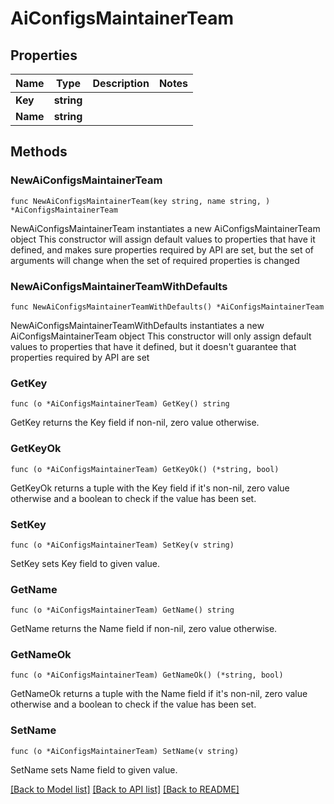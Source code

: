 # AiConfigsMaintainerTeam

## Properties

Name | Type | Description | Notes
------------ | ------------- | ------------- | -------------
**Key** | **string** |  | 
**Name** | **string** |  | 

## Methods

### NewAiConfigsMaintainerTeam

`func NewAiConfigsMaintainerTeam(key string, name string, ) *AiConfigsMaintainerTeam`

NewAiConfigsMaintainerTeam instantiates a new AiConfigsMaintainerTeam object
This constructor will assign default values to properties that have it defined,
and makes sure properties required by API are set, but the set of arguments
will change when the set of required properties is changed

### NewAiConfigsMaintainerTeamWithDefaults

`func NewAiConfigsMaintainerTeamWithDefaults() *AiConfigsMaintainerTeam`

NewAiConfigsMaintainerTeamWithDefaults instantiates a new AiConfigsMaintainerTeam object
This constructor will only assign default values to properties that have it defined,
but it doesn't guarantee that properties required by API are set

### GetKey

`func (o *AiConfigsMaintainerTeam) GetKey() string`

GetKey returns the Key field if non-nil, zero value otherwise.

### GetKeyOk

`func (o *AiConfigsMaintainerTeam) GetKeyOk() (*string, bool)`

GetKeyOk returns a tuple with the Key field if it's non-nil, zero value otherwise
and a boolean to check if the value has been set.

### SetKey

`func (o *AiConfigsMaintainerTeam) SetKey(v string)`

SetKey sets Key field to given value.


### GetName

`func (o *AiConfigsMaintainerTeam) GetName() string`

GetName returns the Name field if non-nil, zero value otherwise.

### GetNameOk

`func (o *AiConfigsMaintainerTeam) GetNameOk() (*string, bool)`

GetNameOk returns a tuple with the Name field if it's non-nil, zero value otherwise
and a boolean to check if the value has been set.

### SetName

`func (o *AiConfigsMaintainerTeam) SetName(v string)`

SetName sets Name field to given value.



[[Back to Model list]](../README.md#documentation-for-models) [[Back to API list]](../README.md#documentation-for-api-endpoints) [[Back to README]](../README.md)


